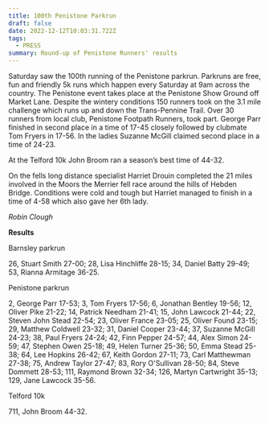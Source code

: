 ```yaml
---
title: 100th Penistone Parkrun
draft: false
date: 2022-12-12T10:03:31.722Z
tags:
  - PRESS
summary: Round-up of Penistone Runners' results
---
```

Saturday saw the 100th running of the Penistone parkrun.  Parkruns are free, fun and friendly 5k runs which happen every Saturday at 9am across the country.  The Penistone event takes place at the Penistone Show Ground off Market Lane.  Despite the wintery conditions 150 runners took on the 3.1 mile challenge which runs up and down the Trans-Pennine Trail.   Over 30 runners from local club, Penistone Footpath Runners, took part.  George Parr finished in second place in a time of 17-45 closely followed by clubmate Tom Fryers in 17-56.  In the ladies Suzanne McGill claimed second place in a time of 24-23.

At the Telford 10k John Broom ran a season’s best time of 44-32.

On the fells long distance specialist Harriet Drouin completed the 21 miles involved in the Moors the Merrier fell race around the hills of Hebden Bridge.  Conditions were cold and tough but Harriet managed to finish in a time of 4-58 which also gave her 6th lady.

*Robin Clough*

**Results**

Barnsley parkrun

26, Stuart Smith 27-00; 28, Lisa Hinchliffe 28-15; 34, Daniel Batty 29-49; 53, Rianna Armitage 36-25.

Penistone parkrun

2, George Parr 17-53; 3, Tom Fryers 17-56; 6, Jonathan Bentley 19-56; 12, Oliver Pike 21-22; 14, Patrick Needham 21-41; 15, John Lawcock 21-44; 22, Steven John Stead 22-54; 23, Oliver France 23-05; 25, Oliver Found 23-15; 29, Matthew Coldwell 23-32; 31, Daniel Cooper 23-44; 37, Suzanne McGill 24-23; 38, Paul Fryers 24-24; 42, Finn Pepper 24-57; 44, Alex Simon 24-59; 47, Stephen Owen 25-18; 49, Helen Turner 25-36; 50, Emma Stead 25-38; 64, Lee Hopkins 26-42; 67, Keith Gordon 27-11; 73, Carl Matthewman 27-38; 75, Andrew Taylor 27-47; 83, Rory O'Sullivan 28-50; 84, Steve Dommett 28-53; 111, Raymond Brown 32-34; 126, Martyn Cartwright 35-13; 129, Jane Lawcock 35-56.

Telford 10k

711, John Broom 44-32.